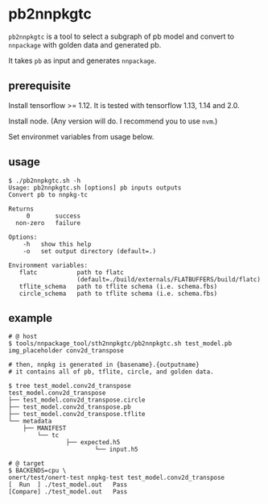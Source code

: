 # pb2nnpkgtc

`pb2nnpkgtc` is a tool to select a subgraph of pb model and convert to `nnpackage` with golden data and generated pb.

It takes `pb` as input and generates `nnpackage`.

## prerequisite

Install tensorflow >= 1.12. It is tested with tensorflow 1.13, 1.14 and 2.0.

Install node. (Any version will do. I recommend you to use `nvm`.)

Set environmet variables from usage below.

## usage

```
$ ./pb2nnpkgtc.sh -h
Usage: pb2nnpkgtc.sh [options] pb inputs outputs
Convert pb to nnpkg-tc

Returns
     0       success
  non-zero   failure

Options:
    -h   show this help
    -o   set output directory (default=.)

Environment variables:
   flatc           path to flatc
                   (default=./build/externals/FLATBUFFERS/build/flatc)
   tflite_schema   path to tflite schema (i.e. schema.fbs)
   circle_schema   path to tflite schema (i.e. schema.fbs)
```

## example
```
# @ host
$ tools/nnpackage_tool/sth2nnpkgtc/pb2nnpkgtc.sh test_model.pb img_placeholder conv2d_transpose

# then, nnpkg is generated in {basename}.{outputname}
# it contains all of pb, tflite, circle, and golden data.

$ tree test_model.conv2d_transpose
test_model.conv2d_transpose
├── test_model.conv2d_transpose.circle
├── test_model.conv2d_transpose.pb
├── test_model.conv2d_transpose.tflite
└── metadata
    ├── MANIFEST
        └── tc
                ├── expected.h5
                        └── input.h5

# @ target
$ BACKENDS=cpu \
onert/test/onert-test nnpkg-test test_model.conv2d_transpose
[  Run  ] ./test_model.out   Pass
[Compare] ./test_model.out   Pass
```
